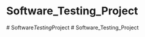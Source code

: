 # Software_Testing_Project
#   S o f t w a r e _ T e s t i n g _ P r o j e c t  
 # Software_Testing_Project
